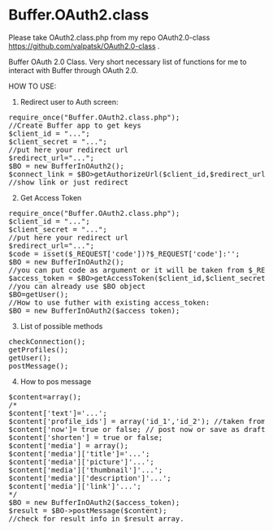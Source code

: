 Buffer.OAuth2.class
=====================

Please take OAuth2.class.php from my repo OAuth2.0-class https://github.com/valpatsk/OAuth2.0-class .

Buffer OAuth 2.0 Class.
Very short necessary list of functions for me to interact with Buffer through OAuth 2.0.

HOW TO USE:

1. Redirect user to Auth screen:
<pre>
require_once("Buffer.OAuth2.class.php");
//Create Buffer app to get keys
$client_id = "...";
$client_secret = "...";
//put here your redirect url
$redirect_url="...";
$BO = new BufferInOAuth2();
$connect_link = $BO>getAuthorizeUrl($client_id,$redirect_url);
//show link or just redirect
</pre>


2. Get Access Token
<pre>
require_once("Buffer.OAuth2.class.php");
$client_id = "...";
$client_secret = "...";
//put here your redirect url
$redirect_url="...";
$code = isset($_REQUEST['code'])?$_REQUEST['code']:'';
$BO = new BufferInOAuth2();
//you can put code as argument or it will be taken from $_REQUEST
$access_token = $BO>getAccessToken($client_id,$client_secret,$redirect_url,$code);
//you can already use $BO object
$BO=getUser();
//How to use futher with existing access_token:
$BO = new BufferInOAuth2($access_token);
</pre>


3. List of possible methods
<pre>
checkConnection();
getProfiles();
getUser();
postMessage();
</pre>

4. How to pos message
<pre>
$content=array();
/*
$content['text']='...';
$content['profile_ids'] = array('id_1','id_2'); //taken from $this->getProfiles();
$content['now']= true or false; // post now or save as draft
$content['shorten'] = true or false;
$content['media'] = array();
$content['media']['title']='...';
$content['media']['picture']'...';
$content['media']['thumbnail']'...';
$content['media']['description']'...';
$content['media']['link']'...';
*/
$BO = new BufferInOAuth2($access_token);
$result = $BO->postMessage($content);
//check for result info in $result array.
</pre>
